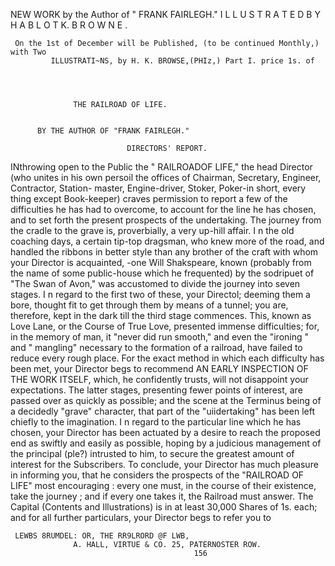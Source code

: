NEW WORK by the Author of                          "   FRANK FAIRLEGH."
                  I L L U S T R A T E D B Y H A B L O T K. B R O W N E .



     On the 1st of December will be Published, (to be continued Monthly,) with Two
             ILLUSTRATI~NS, by H. K. BROWSE,(PHIz,) Part I. price 1s. of




                  THE RAILROAD OF LIFE.


          BY THE AUTHOR OF "FRANK FAIRLEGH."

                              DIRECTORS' REPORT.
   INthrowing open to the Public the " RAILROADOF LIFE," the head Director (who
 unites in his own persoil the offices of Chairman, Secretary, Engineer, Contractor, Station-
master, Engine-driver, Stoker, Poker-in short, every thing except Book-keeper) craves
permission to report a few of the difficulties he has had to overcome, to account for the
line he has chosen, and to set forth the present prospects of the undertaking.
   The journey from the cradle to the grave is, proverbially, a very up-hill affair. I n the
old coaching days, a certain tip-top dragsman, who knew more of the road, and handled the
ribbons in better style than any brother of the craft with whom your Director is acquainted,
-one Will Shakspeare, known (probably from the name of some public-house which he
frequented) by the sodripuet of "The Swan of Avon," was accustomed to divide the
journey into seven stages. I n regard to the first two of these, your Directol; deeming them
a bore, thought fit to get through them by means of a tunnel; you are, therefore, kept in
the dark till the third stage commences. This, known as Love Lane, or the Course of True
Love, presented immense difficulties; for, in the memory of man, it "never did run smooth,"
and even the "ironing " and " mangling" necessary to the formation of a railroad, have failed
to reduce every rough place. For the exact method in which each difficulty has been met,
your Director begs to recommend AN EARLY INSPECTION OF THE WORK ITSELF, which, he
confidently trusts, will not disappoint your expectations. The latter stages, presenting
fewer points of interest, are passed over as quickly as possible; and the scene at the
Terminus being of a decidedly "grave" character, that part of the "uiidertaking" has been
left chiefly to the imagination.
   I n regard to the particular line which he has chosen, your Director has been actuated by
a desire to reach the proposed end as swiftly and easily as possible, hoping by a judicious
management of the principal (ple?) intrusted to him, to secure the greatest amount of
interest for the Subscribers.
   To conclude, your Director has much pleasure in informing you, that he considers the
prospects of the "RAILROAD       OF LIFE" most encouraging : every one must, in the course of
their existence, take the journey ; and if every one takes it, the Railroad must answer.
   The Capital (Contents and Illustrations) is in at least 30,000 Shares of 1s. each; and
 for all further particulars, your Director begs to refer you to

     LEWBS 8RUMDEL: OR, THE RR9LRORD @F LWB,
                  A. HALL, VIRTUE & CO. 25, PATERNOSTER ROW.
                                             156
